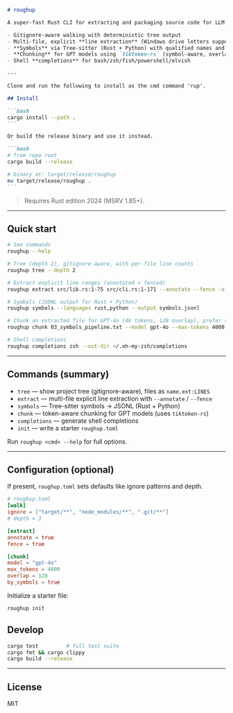````md
# roughup

A super-fast Rust CLI for extracting and packaging source code for LLM workflows.

- Gitignore-aware walking with deterministic tree output
- Multi-file, explicit **line extraction** (Windows drive letters supported)
- **Symbols** via Tree-sitter (Rust + Python) with qualified names and docstrings
- **Chunking** for GPT models using `tiktoken-rs` (symbol-aware, overlap)
- Shell **completions** for bash/zsh/fish/powershell/elvish

---

Clone and run the following to install as the cmd command 'rup'.

## Install

```bash
cargo install --path .
```

Or build the release binary and use it instead.

```bash
# from repo root
cargo build --release

# binary at: target/release/roughup
mv target/release/roughup .
```
````

> Requires Rust edition 2024 (MSRV 1.85+).

---

## Quick start

```bash
# See commands
roughup --help

# Tree (depth 2), gitignore-aware, with per-file line counts
roughup tree --depth 2

# Extract explicit line ranges (annotated + fenced)
roughup extract src/lib.rs:1-75 src/cli.rs:1-171 --annotate --fence -o 01_control_cli.txt

# Symbols (JSONL output for Rust + Python)
roughup symbols --languages rust,python --output symbols.jsonl

# Chunk an extracted file for GPT-4o (4k tokens, 128 overlap), prefer symbol boundaries
roughup chunk 03_symbols_pipeline.txt --model gpt-4o --max-tokens 4000 --overlap 128 --by-symbols -o chunks

# Shell completions
roughup completions zsh --out-dir ~/.oh-my-zsh/completions
```
---

## Commands (summary)

- `tree` — show project tree (gitignore-aware), files as `name.ext:LINES`
- `extract` — multi-file explicit line extraction with `--annotate` / `--fence`
- `symbols` — Tree-sitter symbols → JSONL (Rust + Python)
- `chunk` — token-aware chunking for GPT models (uses `tiktoken-rs`)
- `completions` — generate shell completions
- `init` — write a starter `roughup.toml`

Run `roughup <cmd> --help` for full options.

---

## Configuration (optional)

If present, `roughup.toml` sets defaults like ignore patterns and depth.

```toml
# roughup.toml
[walk]
ignore = ["target/**", "node_modules/**", ".git/**"]
# depth = 3

[extract]
annotate = true
fence = true

[chunk]
model = "gpt-4o"
max_tokens = 4000
overlap = 128
by_symbols = true
```

Initialize a starter file:

```bash
roughup init
```

## Develop

```bash
cargo test         # full test suite
cargo fmt && cargo clippy
cargo build --release
```

---

## License

MIT

```

```
